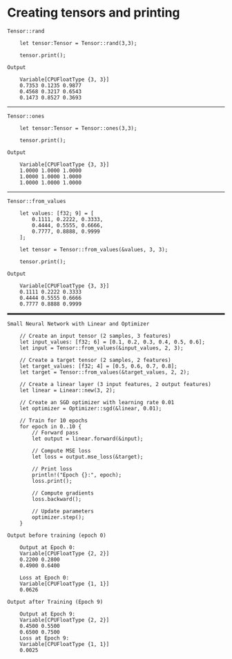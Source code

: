 # Creating tensors and printing

`Tensor::rand`
```
    let tensor:Tensor = Tensor::rand(3,3);

    tensor.print();
```
`Output`
```
    Variable[CPUFloatType {3, 3}]
    0.7353 0.1235 0.9877
    0.4568 0.3217 0.6543
    0.1473 0.8527 0.3693
```

***

`Tensor::ones`
```
    let tensor:Tensor = Tensor::ones(3,3);

    tensor.print(); 
```

`Output`

```
    Variable[CPUFloatType {3, 3}]
    1.0000 1.0000 1.0000
    1.0000 1.0000 1.0000
    1.0000 1.0000 1.0000
```

***

`Tensor::from_values`
```
    let values: [f32; 9] = [
        0.1111, 0.2222, 0.3333,
        0.4444, 0.5555, 0.6666,
        0.7777, 0.8888, 0.9999
    ];

    let tensor = Tensor::from_values(&values, 3, 3);

    tensor.print();
```

`Output`

```
    Variable[CPUFloatType {3, 3}]
    0.1111 0.2222 0.3333
    0.4444 0.5555 0.6666
    0.7777 0.8888 0.9999
```

<hr style="height:4px; background-color:#333; border:none;">

`Small Neural Network with Linear and Optimizer`
```
    // Create an input tensor (2 samples, 3 features)
    let input_values: [f32; 6] = [0.1, 0.2, 0.3, 0.4, 0.5, 0.6];
    let input = Tensor::from_values(&input_values, 2, 3);

    // Create a target tensor (2 samples, 2 features)
    let target_values: [f32; 4] = [0.5, 0.6, 0.7, 0.8];
    let target = Tensor::from_values(&target_values, 2, 2);

    // Create a linear layer (3 input features, 2 output features)
    let linear = Linear::new(3, 2);

    // Create an SGD optimizer with learning rate 0.01
    let optimizer = Optimizer::sgd(&linear, 0.01);

    // Train for 10 epochs
    for epoch in 0..10 {
        // Forward pass
        let output = linear.forward(&input);

        // Compute MSE loss
        let loss = output.mse_loss(&target);

        // Print loss
        println!("Epoch {}:", epoch);
        loss.print();

        // Compute gradients
        loss.backward();

        // Update parameters
        optimizer.step();
    }
```
`Output before training (epoch 0)`
```
    Output at Epoch 0:
    Variable[CPUFloatType {2, 2}]
    0.2200 0.2800 
    0.4900 0.6400 

    Loss at Epoch 0:
    Variable[CPUFloatType {1, 1}]
    0.0626 
```
`Output after Training (Epoch 9)`
```
    Output at Epoch 9:
    Variable[CPUFloatType {2, 2}]
    0.4500 0.5500 
    0.6500 0.7500 
    Loss at Epoch 9:
    Variable[CPUFloatType {1, 1}]
    0.0025
```